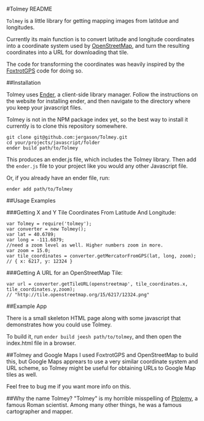#Tolmey README

`Tolmey` is a little library for getting mapping images
from latitdue and longitudes.

Currently its main function is to convert latitude and
longitude coordinates into a coordinate system used by
[OpenStreetMap](http://openstreetmap.org), and turn the resulting
coordinates into a URL for downloading that tile.

The code for transforming the coordinates was heavily inspired by the
[FoxtrotGPS](http://foxtrotgps.org) code for doing so.

##Installation

Tolmey uses [Ender](http://ender.no.de), a client-side library manager.
Follow the instructions on the website for installing ender, and then
navigate to the directory where you keep your javascript files.

Tolmey is not in the NPM package index yet, so the best way to install
it currently is to clone this repository somewhere.

    git clone git@github.com:jergason/Tolmey.git
    cd your/projects/javascript/folder
    ender build path/to/Tolmey

This produces an ender.js file, which includes the Tolmey library. Then
add the `ender.js` file to your project like you would any other
Javascript file.

Or, if you already have an ender file, run:

    ender add path/to/Tolmey

##Usage Examples

###Getting X and Y Tile Coordinates From Latitude And Longitude:

    var Tolmey = require('tolmey');
    var converter = new Tolmey();
    var lat = 40.6789;
    var long = -111.6879;
    //need a zoom level as well. Higher numbers zoom in more.
    var zoom = 15.0;
    var tile_coordinates = converter.getMercatorFromGPS(lat, long, zoom);
    // { x: 6217, y: 12324 }

###Getting A URL for an OpenStreetMap Tile:

    var url = converter.getTileURL(openstreetmap', tile_coordinates.x, tile_coordinates.y,zoom);
    // "http://tile.openstreetmap.org/15/6217/12324.png"

##Example App

There is a small skeleton HTML page along with some javascript that
demonstrates how you could use Tolmey.

To build it, run `ender build jeesh path/to/tolmey`, and then open the
index.html file in a browser.

##Tolmey and Google Maps
I used FoxtrotGPS and OpenStreetMap to build this, but Google Maps
apprears to use a very similar coordinate system and URL scheme, so
Tolmey might be useful for obtaining URLs to Google Map tiles as well.

Feel free to bug me if you want more info on this.

##Why the name Tolmey?
"Tolmey" is my horrible misspelling of [Ptolemy](http://en.wikipedia.org/wiki/Ptolemy),
a famous Roman scientist. Among many other things, he was a famous
cartographer and mapper.
